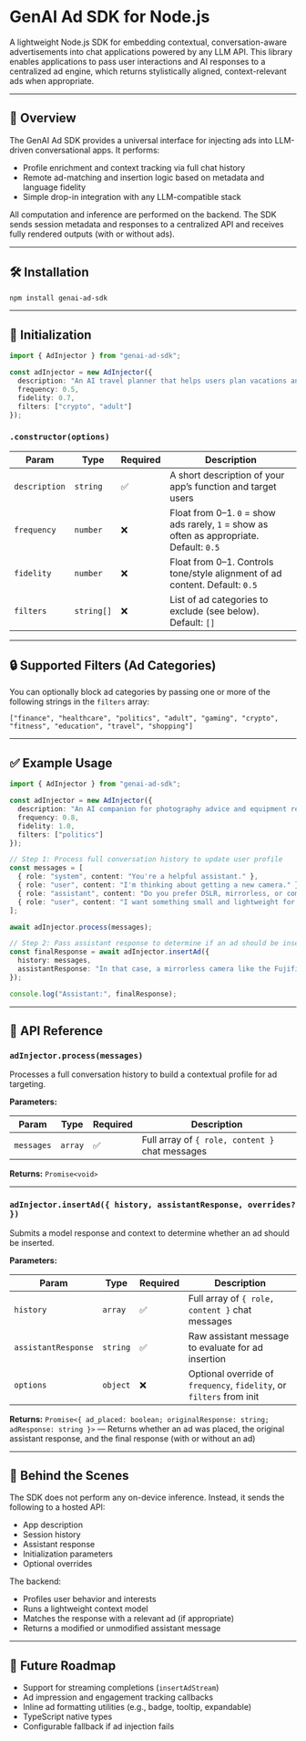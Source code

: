 
# GenAI Ad SDK for Node.js

A lightweight Node.js SDK for embedding contextual, conversation-aware advertisements into chat applications powered by any LLM API. This library enables applications to pass user interactions and AI responses to a centralized ad engine, which returns stylistically aligned, context-relevant ads when appropriate.

---

## 🧩 Overview

The GenAI Ad SDK provides a universal interface for injecting ads into LLM-driven conversational apps. It performs:

- Profile enrichment and context tracking via full chat history
- Remote ad-matching and insertion logic based on metadata and language fidelity
- Simple drop-in integration with any LLM-compatible stack

All computation and inference are performed on the backend. The SDK sends session metadata and responses to a centralized API and receives fully rendered outputs (with or without ads).

---

## 🛠 Installation

```bash
npm install genai-ad-sdk
```

---

## 🔧 Initialization

```ts
import { AdInjector } from "genai-ad-sdk";

const adInjector = new AdInjector({
  description: "An AI travel planner that helps users plan vacations and book hotels.",
  frequency: 0.5,
  fidelity: 0.7,
  filters: ["crypto", "adult"]
});
```

### `.constructor(options)`

| Param         | Type       | Required | Description                                                                 |
|---------------|------------|----------|-----------------------------------------------------------------------------|
| `description` | `string`   | ✅       | A short description of your app’s function and target users                |
| `frequency`   | `number`   | ❌       | Float from 0–1. `0` = show ads rarely, `1` = show as often as appropriate. Default: `0.5` |
| `fidelity`    | `number`   | ❌       | Float from 0–1. Controls tone/style alignment of ad content. Default: `0.5` |
| `filters`     | `string[]` | ❌       | List of ad categories to exclude (see below). Default: `[]`               |

---

## 🔒 Supported Filters (Ad Categories)

You can optionally block ad categories by passing one or more of the following strings in the `filters` array:

```
["finance", "healthcare", "politics", "adult", "gaming", "crypto", "fitness", "education", "travel", "shopping"]
```

---

## ✅ Example Usage

```ts
import { AdInjector } from "genai-ad-sdk";

const adInjector = new AdInjector({
  description: "An AI companion for photography advice and equipment recommendations.",
  frequency: 0.8,
  fidelity: 1.0,
  filters: ["politics"]
});

// Step 1: Process full conversation history to update user profile
const messages = [
  { role: "system", content: "You're a helpful assistant." },
  { role: "user", content: "I'm thinking about getting a new camera." },
  { role: "assistant", content: "Do you prefer DSLR, mirrorless, or compact?" },
  { role: "user", content: "I want something small and lightweight for travel." }
];

await adInjector.process(messages);

// Step 2: Pass assistant response to determine if an ad should be inserted
const finalResponse = await adInjector.insertAd({
  history: messages,
  assistantResponse: "In that case, a mirrorless camera like the Fujifilm X-S10 is a great option for travelers."
});

console.log("Assistant:", finalResponse);
```

---

## 🧠 API Reference

### `adInjector.process(messages)`

Processes a full conversation history to build a contextual profile for ad targeting.

**Parameters:**

| Param     | Type   | Required | Description                                      |
|-----------|--------|----------|--------------------------------------------------|
| `messages`| `array`| ✅       | Full array of `{ role, content }` chat messages |

**Returns:** `Promise<void>`

---

### `adInjector.insertAd({ history, assistantResponse, overrides? })`

Submits a model response and context to determine whether an ad should be inserted.

**Parameters:**

| Param              | Type     | Required | Description                                                            |
|--------------------|----------|----------|------------------------------------------------------------------------|
| `history`          | `array`  | ✅       | Full array of `{ role, content }` chat messages                       |
| `assistantResponse`| `string` | ✅       | Raw assistant message to evaluate for ad insertion                    |
| `options`        | `object` | ❌       | Optional override of `frequency`, `fidelity`, or `filters` from init  |

**Returns:** `Promise<{ ad_placed: boolean; originalResponse: string; adResponse: string }>` — Returns whether an ad was placed, the original assistant response, and the final response (with or without an ad)

---

## 🧬 Behind the Scenes

The SDK does not perform any on-device inference. Instead, it sends the following to a hosted API:

- App description
- Session history
- Assistant response
- Initialization parameters
- Optional overrides

The backend:
- Profiles user behavior and interests
- Runs a lightweight context model
- Matches the response with a relevant ad (if appropriate)
- Returns a modified or unmodified assistant message

---


## 🧩 Future Roadmap

- Support for streaming completions (`insertAdStream`)
- Ad impression and engagement tracking callbacks
- Inline ad formatting utilities (e.g., badge, tooltip, expandable)
- TypeScript native types
- Configurable fallback if ad injection fails
